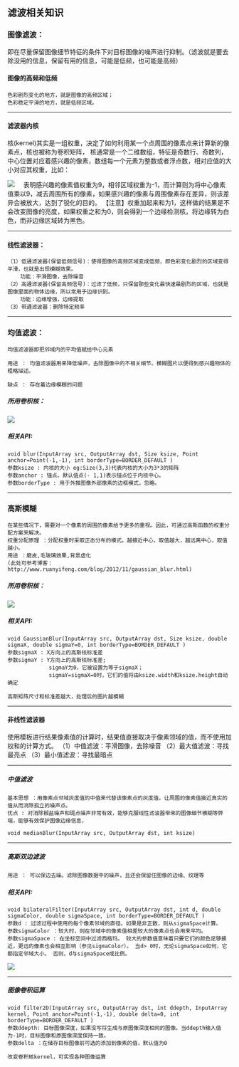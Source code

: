## 滤波相关知识
### 图像滤波：
即在尽量保留图像细节特征的条件下对目标图像的噪声进行抑制。（滤波就是要去除没用的信息，保留有用的信息，可能是低频，也可能是高频）

#### 图像的高频和低频
```
色彩剧烈变化的地方，就是图像的高频区域；
色彩稳定平滑的地方，就是低频区域。
```
---
#### 滤波器内核
核(kernel)其实是一组权重，决定了如何利用某一个点周围的像素点来计算新的像素点，核也被称为卷积矩阵，
 核通常是一个二维数组，特征是奇数行、奇数列，中心位置对应着感兴趣的像素，数组每一个元素为整数或者浮点数，相对应值的大小对应其权重，比如：
 
 ![](https://upload-images.jianshu.io/upload_images/10460153-2896607fa74f339d.png?imageMogr2/auto-orient/strip%7CimageView2/2/w/1240)
    表明感兴趣的像素值权重为9，相邻区域权重为-1，而计算则为将中心像素值乘以9，减去周围所有的像素，如果感兴趣的像素与周围像素存在差异，则该差异会被放大，达到了锐化的目的。
【注意】权重加起来和为1，这样做的结果是不会改变图像的亮度，如果权重之和为0，则会得到一个边缘检测核，将边缘转为白色，而非边缘区域转为黑色。

---

#### 线性滤波器：
```
（1）低通滤波器(保留低频信号)：使得图像的高频区域变成低频，即色彩变化剧烈的区域变得平滑，也就是出现模糊效果。
    功能：平滑图像，去除噪音
（2）高通滤波器(保留高频信号)：过滤了低频，只保留那些变化最快速最剧烈的区域，也就是图像里面的物体边缘，所以常用于边缘识别。
    功能：边缘增强，边缘提取
（3）带通滤波器：删除特定频率
```
 ---

### 均值滤波：
```
均值滤波器即把邻域内的平均值赋给中心元素

用途 ： 均值滤波器用来降低噪声，去除图像中的不相关细节。模糊图片以便得到感兴趣物体的粗略描述。

缺点 ： 存在着边缘模糊的问题
```
##### 所用卷积核：
![](https://docs.opencv.org/3.0-beta/_images/math/0a3a3decb904a04778cbe67506aa86d2dba618d6.png)
##### 相关API:
```
void blur(InputArray src, OutputArray dst, Size ksize, Point anchor=Point(-1,-1), int borderType=BORDER_DEFAULT )
参数ksize : 内核的大小 eg:Size(3,3)代表内核的大小为3*3的矩阵
参数anchor : 锚点。默认值点(- 1,1)表示锚点位于内核中心。
参数borderType : 用于外推图像外部像素的边框模式，忽略。
```
---
### 高斯模糊
```
在某些情况下，需要对一个像素的周围的像素给予更多的重视。因此，可通过高斯函数的权重分配方案来解决。
权重分配原理 ：分配权重时采取正态分布的模式。越接近中心，取值越大，越远离中心，取值越小。
用途 ：磨皮,毛玻璃效果,背景虚化
(此处可参考博客：http://www.ruanyifeng.com/blog/2012/11/gaussian_blur.html)
```
##### 所用卷积核：
![](https://img-blog.csdn.net/20151009013733783)
##### 相关API:
```
void GaussianBlur(InputArray src, OutputArray dst, Size ksize, double sigmaX, double sigmaY=0, int borderType=BORDER_DEFAULT )
参数sigmaX : X方向上的高斯核标准差
参数sigmaY : Y方向上的高斯核标准差;
             sigmaY为0，它被设置为等于sigmaX；
             sigmaY=sigmaX=0时，它们的值将由ksize.width和ksize.height自动确定

高斯矩阵尺寸和标准差越大，处理后的图片越模糊
```
---

#### 非线性滤波器
使用模板进行结果像素值的计算时，结果值直接取决于像素领域的值，而不使用加权和的计算方式。
（1）中值滤波：平滑图像，去除噪音
（2）最大值滤波：寻找最亮点
（3）最小值滤波：寻找最暗点

---

##### 中值滤波
```
基本思想 ：用像素点邻域灰度值的中值来代替该像素点的灰度值，让周围的像素值接近真实的值从而消除孤立的噪声点。
优点 : 对消除椒盐噪声和斑点噪声非常有效，能够克服线性滤波器带来的图像细节模糊等弊端，能够有效保护图像边缘信息，
```
```
void medianBlur(InputArray src, OutputArray dst, int ksize)
```
---
##### 高斯双边滤波
```
用途 ： 可以保边去噪。滤除图像数据中的噪声，且还会保留住图像的边缘、纹理等
```
##### 相关API:
```
void bilateralFilter(InputArray src, OutputArray dst, int d, double sigmaColor, double sigmaSpace, int borderType=BORDER_DEFAULT )
参数d : 过滤过程中使用的每个像素邻域的直径。如果是非正数，则从sigmaSpace计算。
参数sigmaColor ：较大时，则在邻域中的像素值相差较大的像素点也会用来平均。
参数sigmaSpace : 在坐标空间中过滤西格玛。 较大的参数值意味着只要它们的颜色足够接近，更远的像素也会相互影响（参见sigmaColor）。 当d> 0时，无论sigmaSpace如何，它都指定邻域大小。 否则，d与sigmaSpace成比例。
```
![](https://upload-images.jianshu.io/upload_images/10460153-eb2050bf1a759d58.png?imageMogr2/auto-orient/strip%7CimageView2/2/w/1240)

---


##### 图像卷积运算
```
void filter2D(InputArray src, OutputArray dst, int ddepth, InputArray kernel, Point anchor=Point(-1,-1), double delta=0, int borderType=BORDER_DEFAULT )
参数ddepth: 目标图像深度，如果没写将生成与原图像深度相同的图像。当ddepth输入值为-1时，目标图像和原图像深度保持一致。
参数delta ：在储存目标图像前可选的添加到像素的值，默认值为0

改变卷积核kernel，可实现各种图像运算
```
